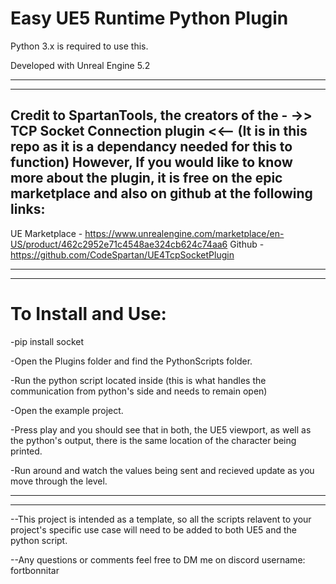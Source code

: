 # Easy UE5 Runtime Python Plugin

Python 3.x is required to use this.

Developed with Unreal Engine 5.2


--------------------------------------------------------------------------------------------------------------------------------------------------------------------------------
--------------------------------------------------------------------------------------------------------------------------------------------------------------------------------





## Credit to SpartanTools, the creators of the - ->> TCP Socket Connection plugin <<-- (It is in this repo as it is a dependancy needed for this to function) However, If you would like to know more about the plugin,  it is free on the epic marketplace and also on github at the following links:

 UE Marketplace - https://www.unrealengine.com/marketplace/en-US/product/462c2952e71c4548ae324cb624c74aa6
 Github - https://github.com/CodeSpartan/UE4TcpSocketPlugin






--------------------------------------------------------------------------------------------------------------------------------------------------------------------------------
--------------------------------------------------------------------------------------------------------------------------------------------------------------------------------






# To Install and Use:

-pip install socket

-Open the Plugins folder and find the PythonScripts folder.

-Run the python script located inside (this is what handles the communication from python's side and needs to remain open)

-Open the example project.

-Press play and you should see that in both, the UE5 viewport, as well as the python's output, there is the same location of the character being printed.

-Run around and watch the values being sent and recieved update as you move through the level. 





--------------------------------------------------------------------------------------------------------------------------------------------------------------------------------
--------------------------------------------------------------------------------------------------------------------------------------------------------------------------------




--This project is intended as a template, so all the scripts relavent to your project's specific use case will need to be added to both UE5 and the python script. 

--Any questions or comments feel free to DM me on discord username: fortbonnitar    
